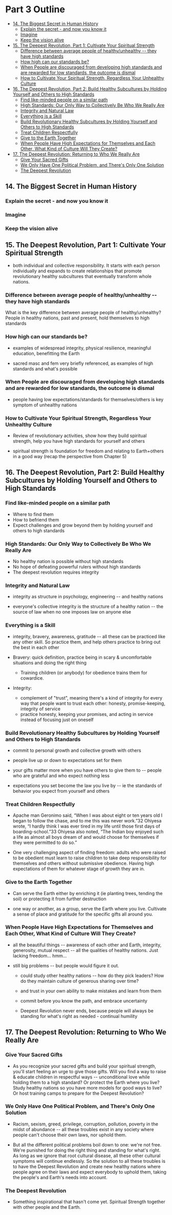 # Part 3 Outline

<toc/>

* [14. The Biggest Secret in Human History](#14.-the-biggest-secret-in-human-history)
  * [Explain the secret - and now you know it](#explain-the-secret---and-now-you-know-it)
  * [Imagine](#imagine)
  * [Keep the vision alive](#keep-the-vision-alive)
* [15. The Deepest Revolution, Part 1: Cultivate Your Spiritual Strength](#15.-the-deepest-revolution-part-1-cultivate-your-spiritual-strength)
  * [Difference between average people of healthy/unhealthy -- they have high standards](#difference-between-average-people-of-healthy/unhealthy----they-have-high-standards)
  * [How high can our standards be?](#how-high-can-our-standards-be?)
  * [When People are discouraged from developing high standards and are rewarded for low standards, the outcome is dismal](#when-people-are-discouraged-from-developing-high-standards-and-are-rewarded-for-low-standards-the-outcome-is-dismal)
  * [How to Cultivate Your Spiritual Strength, Regardless Your Unhealthy Culture](#how-to-cultivate-your-spiritual-strength-regardless-your-unhealthy-culture)
* [16. The Deepest Revolution, Part 2: Build Healthy Subcultures by Holding Yourself and Others to High Standards](#16.-the-deepest-revolution-part-2-build-healthy-subcultures-by-holding-yourself-and-others-to-high-standards)
  * [Find like-minded people on a similar path](#find-like-minded-people-on-a-similar-path)
  * [High Standards: Our Only Way to Collectively Be Who We Really Are](#high-standards-our-only-way-to-collectively-be-who-we-really-are)
  * [Integrity and Natural Law](#integrity-and-natural-law)
  * [Everything is a Skill](#everything-is-a-skill)
  * [Build Revolutionary Healthy Subcultures by Holding Yourself and Others to High Standards](#build-revolutionary-healthy-subcultures-by-holding-yourself-and-others-to-high-standards)
  * [Treat Children Respectfully](#treat-children-respectfully)
  * [Give to the Earth Together](#give-to-the-earth-together)
  * [When People Have High Expectations for Themselves and Each Other, What Kind of Culture Will They Create?](#when-people-have-high-expectations-for-themselves-and-each-other-what-kind-of-culture-will-they-create?)
* [17. The Deepest Revolution: Returning to Who We Really Are](#18.-the-deepest-revolution-returning-to-who-we-really-are)
  * [Give Your Sacred Gifts](#give-your-sacred-gifts)
  * [We Only Have One Political Problem, and There's Only One Solution](#we-only-have-one-political-problem-and-theres-only-one-solution)
  * [The Deepest Revolution](#the-deepest-revolution)
<toc/>

## 14. The Biggest Secret in Human History

### Explain the secret - and now you know it

### Imagine

### Keep the vision alive

## 15. The Deepest Revolution, Part 1: Cultivate Your Spiritual Strength

* both individual and collective responsibility. It starts with each person individually and expands to create relationships that promote revolutionary healthy subcultures that eventually transform whole nations. 

### Difference between average people of healthy/unhealthy -- they have high standards

What is the key difference between average people of healthy/unhealthy? People in healthy nations, past and present, hold themselves to high standards

### How high can our standards be?

* examples of widespread integrity, physical resilience, meaningful education, benefitting the Earth

* sacred masc and fem very briefly referenced, as examples of high standards and what's possible

### When People are discouraged from developing high standards and are rewarded for low standards, the outcome is dismal

* people having low expectations/standards for themselves/others is key symptom of unhealthy nations

### How to Cultivate Your Spiritual Strength, Regardless Your Unhealthy Culture

* Review of revolutionary activities, show how they build spiritual strength, help you have high standards for yourself and others

* spiritual strength is foundation for freedom and relating to Earth+others in a good way (recap the perspective from Chapter 5)

## 16. The Deepest Revolution, Part 2: Build Healthy Subcultures by Holding Yourself and Others to High Standards

### Find like-minded people on a similar path
* Where to find them
* How to befriend them 
* Expect challenges and grow beyond them by holding yourself and others to high standards

### High Standards: Our Only Way to Collectively Be Who We Really Are
* No healthy nation is possible without high standards
* No hope of defeating powerful rulers without high standards
* The deepest revolution requires integrity

### Integrity and Natural Law

* integrity as structure in psychology, engineering -- and healthy nations

* everyone's collective integrity is the structure of a healthy nation -- the source of law when no one imposes law on anyone else

### Everything is a Skill

* integrity, bravery, awareness, gratitude -- all these can be practiced like any other skill. So practice them, and help others practice to bring out the best in each other

* Bravery: quick definition, practice being in scary & uncomfortable situations and doing the right thing

  * Training children (or anybody) for obedience trains them for cowardice. 

* Integrity: 
    * complement of "trust", meaning there's a kind of integrity for every way that people want to trust each other: honesty, promise-keeping, integrity of service
    * practice honesty, keeping your promises, and acting in service instead of focusing just on oneself

### Build Revolutionary Healthy Subcultures by Holding Yourself and Others to High Standards

* commit to personal growth and collective growth with others

* people live up or down to expectations set for them

* your gifts matter more when you have others to give them to -- people who are grateful and who expect nothing less

* expectations you set become the law you live by -- ie the standards of behavior you expect from yourself and others

### Treat Children Respectfully

* Apache man Geronimo said, “When I was about eight or ten years old I began to follow the chase, and to me this was never work.”32 Ohiyesa wrote, “I hardly think I was ever tired in my life until those first days of boarding-school.”33 Ohiyesa also noted, “The Indian boy enjoyed such a life as almost all boys dream of and would choose for themselves if they were permitted to do so.”

* One very challenging aspect of finding freedom: adults who were raised to be obedient must learn to raise children to take deep responsibility for themselves and others without submissive obedience. Having high expectations of them for whatever stage of growth they are in.

### Give to the Earth Together

* Can serve the Earth either by enriching it (ie planting trees, tending the soil) or protecting it from further destruction

* one way or another, as a group, serve the Earth where you live. Cultivate a sense of place and gratitude for the specific gifts all around you.

### When People Have High Expectations for Themselves and Each Other, What Kind of Culture Will They Create?

* all the beautiful things -- awareness of each other and Earth, integrity, generosity, mutual respect -- all the qualities of healthy nations. Just lacking freedom... hmm...

* still big problems -- but people would figure it out.

  * could study other healthy nations -- how do they pick leaders? How do they maintain culture of generous sharing over time?

  * and trust in your own ability to make mistakes and learn from them

  * commit before you know the path, and embrace uncertainty

  * Deepest Revolution never ends, because people will always be standing for what's right as needed - continual humility

## 17. The Deepest Revolution: Returning to Who We Really Are

### Give Your Sacred Gifts

* As you recognize your sacred gifts and build your spiritual strength, you'll start feeling an urge to give those gifts. Will you find a way to raise & educate children in respectful ways -- unconditional love while holding them to a high standard? Or protect the Earth where you live? Study healthy nations so you have more models for good ways to live? Or host training camps to prepare for the Deepest Revolution?

### We Only Have One Political Problem, and There's Only One Solution

* Racism, sexism, greed, privilege, corruption, pollution, poverty in the midst of abundance -- all these troubles exist in any society where people can't choose their own laws, nor uphold them.

* But all the different political problems boil down to one: we're not free. We're punished for doing the right thing and standing for what's right. As long as we ignore that root cultural disease, all these other cultural symptoms will continue endlessly. So the solution to all these troubles is to have the Deepest Revolution and create new healthy nations where people agree on their laws and expect everybody to uphold them, taking the people's and Earth's needs into account.

### The Deepest Revolution

* Something inspirational that hasn't come yet. Spiritual Strength together with other people and the Earth.

<div style="break-after:page"></div>
